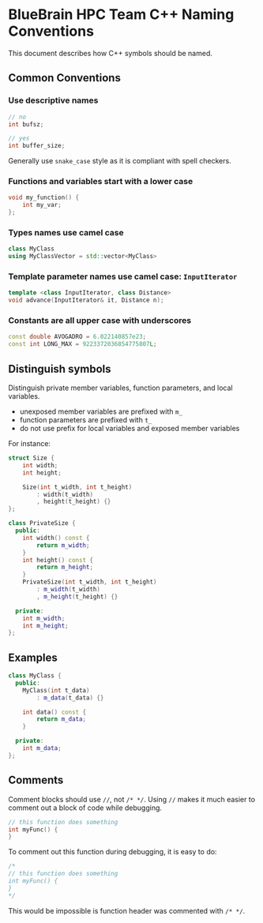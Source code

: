 # BlueBrain HPC Team C++ Naming Conventions

This document describes how C++ symbols should be named.

## Common Conventions

### Use descriptive names

```cpp
// no
int bufsz;

// yes
int buffer_size;
```

Generally use `snake_case` style as it is compliant with spell checkers.

### Functions and variables start with a lower case

```cpp
void my_function() {
	int my_var;
};
```

### Types names use camel case

```cpp
class MyClass
using MyClassVector = std::vector<MyClass>
```

### Template parameter names use camel case: `InputIterator`

```cpp
template <class InputIterator, class Distance>
void advance(InputIterator& it, Distance n);
```

### Constants are all upper case with underscores

```cpp
const double AVOGADRO = 6.022140857e23;
const int LONG_MAX = 9223372036854775807L;
```

## Distinguish symbols

Distinguish private member variables, function parameters, and local variables.

* unexposed member variables are prefixed with `m_`
* function parameters are prefixed with `t_`
* do not use prefix for local variables and exposed member variables

For instance:

```cpp
struct Size {
    int width;
    int height;

    Size(int t_width, int t_height)
        : width(t_width)
        , height(t_height) {}
};

class PrivateSize {
  public:
    int width() const {
        return m_width;
    }
    int height() const {
        return m_height;
    }
    PrivateSize(int t_width, int t_height)
        : m_width(t_width)
        , m_height(t_height) {}

  private:
    int m_width;
    int m_height;
};
```

## Examples

```cpp
class MyClass {
  public:
    MyClass(int t_data)
        : m_data(t_data) {}

    int data() const {
        return m_data;
    }

  private:
    int m_data;
};
```

## Comments

Comment blocks should use `//`, not `/* */`. Using `//` makes it much easier to comment
out a block of code while debugging.

```cpp
// this function does something
int myFunc() {
}
```

To comment out this function during debugging, it is easy to do:
```cpp
/*
// this function does something
int myFunc() {
}
*/
```
This would be impossible is function header was commented with `/* */`.
